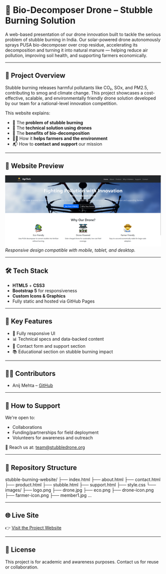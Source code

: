 # 🌾 Bio-Decomposer Drone – Stubble Burning Solution

A web-based presentation of our drone innovation built to tackle the serious problem of stubble burning in India. Our solar-powered drone autonomously sprays PUSA bio-decomposer over crop residue, accelerating its decomposition and turning it into natural manure — helping reduce air pollution, improving soil health, and supporting farmers economically.

---

## 🚀 Project Overview

Stubble burning releases harmful pollutants like CO₂, SOx, and PM2.5, contributing to smog and climate change. This project showcases a cost-effective, scalable, and environmentally friendly drone solution developed by our team for a national-level innovation competition.

This website explains:

- 🌱 The **problem of stubble burning**
- 🚁 The **technical solution using drones**
- 🧪 The **benefits of bio-decomposition**
- 🧑‍🌾 How it **helps farmers and the environment**
- 📬 How to **contact and support** our mission

---

## 📸 Website Preview

![Screenshot of homepage](images/screenshot-home.png)  
_Responsive design compatible with mobile, tablet, and desktop._

---

## 🛠️ Tech Stack

- **HTML5** + **CSS3**
- **Bootstrap 5** for responsiveness
- **Custom Icons & Graphics**
- Fully static and hosted via GitHub Pages

---

## 🧠 Key Features

- 📱 Fully responsive UI
- 📊 Technical specs and data-backed content
- 💬 Contact form and support section
- 📚 Educational section on stubble burning impact

---

## 🧑‍💻 Contributors

- Anij Mehta – [GitHub](https://github.com/anij-mehta)

---

## 🤝 How to Support

We're open to:
- Collaborations
- Funding/partnerships for field deployment
- Volunteers for awareness and outreach

📧 Reach us at: [team@stubbledrone.org](mailto:team@stubbledrone.org)

---

## 📂 Repository Structure
stubble-burning-website/
├── index.html
├── about.html
├── contact.html
├── product.html
├── stubble.html
├── support.html
├── style.css
└── images/
├── logo.png
├── drone.jpg
├── eco.png
├── drone-icon.png
├── farmer-icon.png
├── member1.jpg ...

---

## 🌐 Live Site

👉 [Visit the Project Website](https://anij-mehta.github.io/stubble-burning-website/)

---

## 📜 License

This project is for academic and awareness purposes. Contact us for reuse or collaboration.


